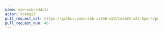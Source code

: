```yaml
---
name: new-subreddits
actor: kdeng23
pull_request_url: https://github.com/ucsb-cs156-w22/team03-w22-5pm-4/pull/46
pull_request_num: 46
---
```

